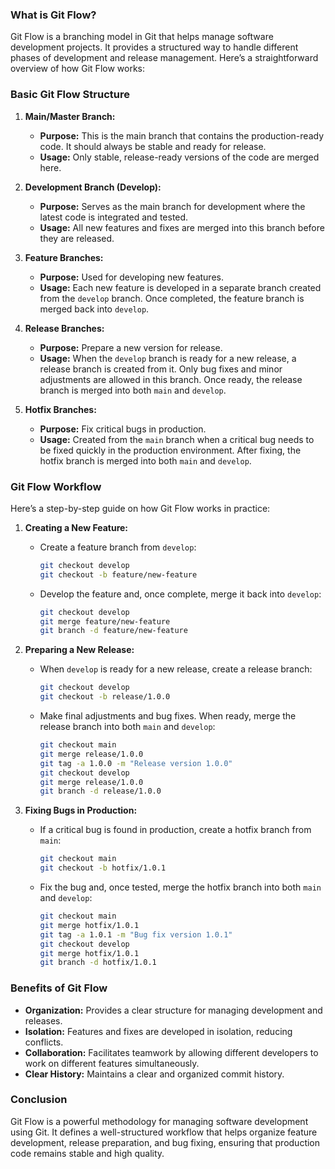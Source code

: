 ### What is Git Flow?

Git Flow is a branching model in Git that helps manage software development projects. It provides a structured way to handle different phases of development and release management. Here’s a straightforward overview of how Git Flow works:

### Basic Git Flow Structure

1. **Main/Master Branch:**
   - **Purpose:** This is the main branch that contains the production-ready code. It should always be stable and ready for release.
   - **Usage:** Only stable, release-ready versions of the code are merged here.

2. **Development Branch (Develop):**
   - **Purpose:** Serves as the main branch for development where the latest code is integrated and tested.
   - **Usage:** All new features and fixes are merged into this branch before they are released.

3. **Feature Branches:**
   - **Purpose:** Used for developing new features.
   - **Usage:** Each new feature is developed in a separate branch created from the `develop` branch. Once completed, the feature branch is merged back into `develop`.

4. **Release Branches:**
   - **Purpose:** Prepare a new version for release.
   - **Usage:** When the `develop` branch is ready for a new release, a release branch is created from it. Only bug fixes and minor adjustments are allowed in this branch. Once ready, the release branch is merged into both `main` and `develop`.

5. **Hotfix Branches:**
   - **Purpose:** Fix critical bugs in production.
   - **Usage:** Created from the `main` branch when a critical bug needs to be fixed quickly in the production environment. After fixing, the hotfix branch is merged into both `main` and `develop`.

### Git Flow Workflow

Here’s a step-by-step guide on how Git Flow works in practice:

1. **Creating a New Feature:**
   - Create a feature branch from `develop`:
     ```bash
     git checkout develop
     git checkout -b feature/new-feature
     ```
   - Develop the feature and, once complete, merge it back into `develop`:
     ```bash
     git checkout develop
     git merge feature/new-feature
     git branch -d feature/new-feature
     ```

2. **Preparing a New Release:**
   - When `develop` is ready for a new release, create a release branch:
     ```bash
     git checkout develop
     git checkout -b release/1.0.0
     ```
   - Make final adjustments and bug fixes. When ready, merge the release branch into both `main` and `develop`:
     ```bash
     git checkout main
     git merge release/1.0.0
     git tag -a 1.0.0 -m "Release version 1.0.0"
     git checkout develop
     git merge release/1.0.0
     git branch -d release/1.0.0
     ```

3. **Fixing Bugs in Production:**
   - If a critical bug is found in production, create a hotfix branch from `main`:
     ```bash
     git checkout main
     git checkout -b hotfix/1.0.1
     ```
   - Fix the bug and, once tested, merge the hotfix branch into both `main` and `develop`:
     ```bash
     git checkout main
     git merge hotfix/1.0.1
     git tag -a 1.0.1 -m "Bug fix version 1.0.1"
     git checkout develop
     git merge hotfix/1.0.1
     git branch -d hotfix/1.0.1
     ```

### Benefits of Git Flow

- **Organization:** Provides a clear structure for managing development and releases.
- **Isolation:** Features and fixes are developed in isolation, reducing conflicts.
- **Collaboration:** Facilitates teamwork by allowing different developers to work on different features simultaneously.
- **Clear History:** Maintains a clear and organized commit history.

### Conclusion

Git Flow is a powerful methodology for managing software development using Git. It defines a well-structured workflow that helps organize feature development, release preparation, and bug fixing, ensuring that production code remains stable and high quality.
